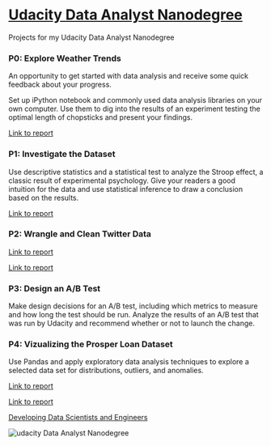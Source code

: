 # [Udacity Data Analyst Nanodegree](https://www.udacity.com/course/data-analyst-nanodegree--nd002)
Projects for my Udacity Data Analyst Nanodegree

### P0: Explore Weather Trends

An opportunity to get started with data analysis and receive some quick feedback about your progress.

Set up iPython notebook and commonly used data analysis libraries on your own computer. Use them to dig into the results of an experiment testing the optimal length of chopsticks and present your findings.

[Link to report](https://github.com/abhiksark/Udacity-DataAnalyst-Nanodegree/blob/master/P0:%20Explore%20Weather%20Trends/Udacity%20Explore%20Weather%20Trends.pdf)

### P1: Investigate the Dataset

Use descriptive statistics and a statistical test to analyze the Stroop effect, a classic result of experimental psychology. Give your readers a good intuition for the data and use statistical inference to draw a conclusion based on the results.

[Link to report](https://github.com/abhiksark/Udacity-DataAnalyst-Nanodegree/blob/master/twitter/Act%20Report.pdf)


### P2: Wrangle and Clean Twitter Data


[Link to report](https://github.com/abhiksark/Udacity-DataAnalyst-Nanodegree/blob/master/P2:%20Wrangle%20and%20Clean%20Twitter%20Data/Act%20Report.pdf)

[Link to report](https://github.com/abhiksark/Udacity-DataAnalyst-Nanodegree/blob/master/P2:%20Wrangle%20and%20Clean%20Twitter%20Data/Wrangle%20Report.pdf)



### P3: Design an A/B Test
Make design decisions for an A/B test, including which metrics to measure and how long the test should be run. Analyze the results of an A/B test that was run by Udacity and recommend whether or not to launch the change.

### P4: Vizualizing the Prosper Loan Dataset

Use Pandas and apply exploratory data analysis techniques to explore a selected data set for distributions, outliers, and anomalies.

[Link to report](https://github.com/abhiksark/Udacity-DataAnalyst-Nanodegree/blob/master/P3:%20Vizualizing%20the%20Prosper%20Loan%20Dataset/Loan_Dataset_Exploration.ipynb)

[Link to report](https://github.com/abhiksark/Udacity-DataAnalyst-Nanodegree/blob/master/P3:%20Vizualizing%20the%20Prosper%20Loan%20Dataset/%20Loan%20Data%20Explanation.ipynb)



[Developing Data Scientists and Engineers](https://medium.freecodecamp.com/developing-data-scientists-engineers-710f4ef5a773#.eelnzef8u)




![udacity Data Analyst Nanodegree](https://raw.githubusercontent.com/abhiksark/Udacity-DataAnalyst-Nanodegree/master/Certificate.png)


